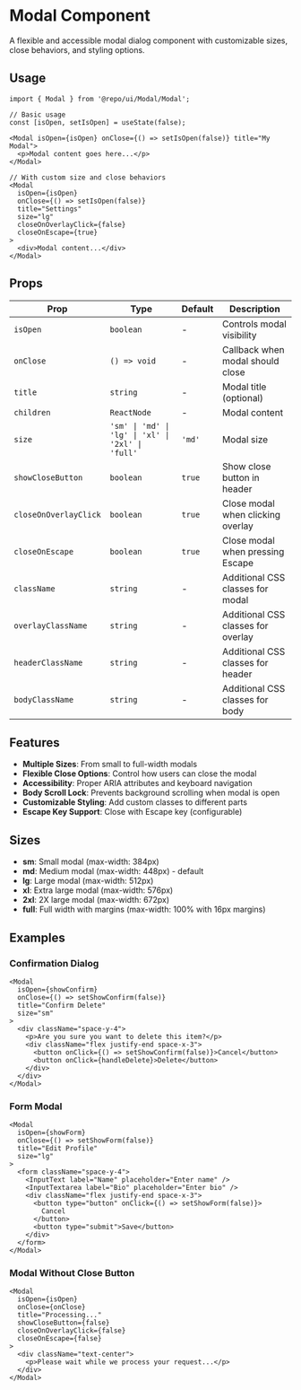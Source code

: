 # Modal Component

A flexible and accessible modal dialog component with customizable sizes, close behaviors, and styling options.

## Usage

```tsx
import { Modal } from '@repo/ui/Modal/Modal';

// Basic usage
const [isOpen, setIsOpen] = useState(false);

<Modal isOpen={isOpen} onClose={() => setIsOpen(false)} title="My Modal">
  <p>Modal content goes here...</p>
</Modal>

// With custom size and close behaviors
<Modal
  isOpen={isOpen}
  onClose={() => setIsOpen(false)}
  title="Settings"
  size="lg"
  closeOnOverlayClick={false}
  closeOnEscape={true}
>
  <div>Modal content...</div>
</Modal>
```

## Props

| Prop                  | Type                                              | Default | Description                        |
| --------------------- | ------------------------------------------------- | ------- | ---------------------------------- |
| `isOpen`              | `boolean`                                         | -       | Controls modal visibility          |
| `onClose`             | `() => void`                                      | -       | Callback when modal should close   |
| `title`               | `string`                                          | -       | Modal title (optional)             |
| `children`            | `ReactNode`                                       | -       | Modal content                      |
| `size`                | `'sm' \| 'md' \| 'lg' \| 'xl' \| '2xl' \| 'full'` | `'md'`  | Modal size                         |
| `showCloseButton`     | `boolean`                                         | `true`  | Show close button in header        |
| `closeOnOverlayClick` | `boolean`                                         | `true`  | Close modal when clicking overlay  |
| `closeOnEscape`       | `boolean`                                         | `true`  | Close modal when pressing Escape   |
| `className`           | `string`                                          | -       | Additional CSS classes for modal   |
| `overlayClassName`    | `string`                                          | -       | Additional CSS classes for overlay |
| `headerClassName`     | `string`                                          | -       | Additional CSS classes for header  |
| `bodyClassName`       | `string`                                          | -       | Additional CSS classes for body    |

## Features

- **Multiple Sizes**: From small to full-width modals
- **Flexible Close Options**: Control how users can close the modal
- **Accessibility**: Proper ARIA attributes and keyboard navigation
- **Body Scroll Lock**: Prevents background scrolling when modal is open
- **Customizable Styling**: Add custom classes to different parts
- **Escape Key Support**: Close with Escape key (configurable)

## Sizes

- **sm**: Small modal (max-width: 384px)
- **md**: Medium modal (max-width: 448px) - default
- **lg**: Large modal (max-width: 512px)
- **xl**: Extra large modal (max-width: 576px)
- **2xl**: 2X large modal (max-width: 672px)
- **full**: Full width with margins (max-width: 100% with 16px margins)

## Examples

### Confirmation Dialog

```tsx
<Modal
  isOpen={showConfirm}
  onClose={() => setShowConfirm(false)}
  title="Confirm Delete"
  size="sm"
>
  <div className="space-y-4">
    <p>Are you sure you want to delete this item?</p>
    <div className="flex justify-end space-x-3">
      <button onClick={() => setShowConfirm(false)}>Cancel</button>
      <button onClick={handleDelete}>Delete</button>
    </div>
  </div>
</Modal>
```

### Form Modal

```tsx
<Modal
  isOpen={showForm}
  onClose={() => setShowForm(false)}
  title="Edit Profile"
  size="lg"
>
  <form className="space-y-4">
    <InputText label="Name" placeholder="Enter name" />
    <InputTextarea label="Bio" placeholder="Enter bio" />
    <div className="flex justify-end space-x-3">
      <button type="button" onClick={() => setShowForm(false)}>
        Cancel
      </button>
      <button type="submit">Save</button>
    </div>
  </form>
</Modal>
```

### Modal Without Close Button

```tsx
<Modal
  isOpen={isOpen}
  onClose={onClose}
  title="Processing..."
  showCloseButton={false}
  closeOnOverlayClick={false}
  closeOnEscape={false}
>
  <div className="text-center">
    <p>Please wait while we process your request...</p>
  </div>
</Modal>
```
